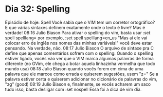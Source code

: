 # Dia 32: Spelling

Episódio de hoje: Spell
Você sabia que o VIM tem um corretor ortográfico?
E que várias sintaxes definem exatamente onde o texto é livre?
Mas é verdade!
08:16
Julio Biason
Para ativar o spelling do vim, basta usar
:set spell spelllang=<lingua>
por exemplo,
:set spell spelllang=en_us
"Mas aí ele vai colocar erro de inglês nos nomes das minhas variáveis!" você deve estar pensando.
Na verdade, não.
08:17
Julio Biason
O arquivo de sintaxe pra C define que apenas comentários sofrem com o spelling.
Quando o spelling estiver ligado, vocês vão ver que o VIM marca algumas palavras de forma diferente
(no GVim, ele chega a botar aquela linhazinha vermelha que todo mundo usa)
08:18
Julio Biason
quando vocês forem em cima de uma palavra que ele marcou como errada e quiserem sugestões, usem "z="
Se a palavra estiver certa e quiserem adicionar no dicionário de palavras do vim, "zg" (good)
08:19
Julio Biason
e, finalmente, se vocês acharem um saco tudo isso, basta desligar com
:set nospell
Essa foi a dica de vim dia.